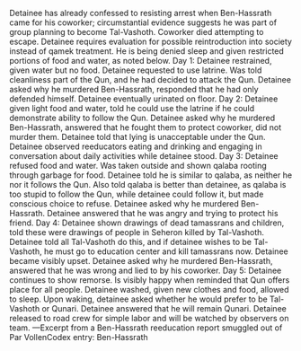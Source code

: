 Detainee has already confessed to resisting arrest when Ben-Hassrath came for his coworker; circumstantial evidence suggests he was part of group planning to become Tal-Vashoth. Coworker died attempting to escape. Detainee requires evaluation for possible reintroduction into society instead of qamek treatment. He is being denied sleep and given restricted portions of food and water, as noted below.
Day 1: Detainee restrained, given water but no food. Detainee requested to use latrine. Was told cleanliness part of the Qun, and he had decided to attack the Qun. Detainee asked why he murdered Ben-Hassrath, responded that he had only defended himself. Detainee eventually urinated on floor.
Day 2: Detainee given light food and water, told he could use the latrine if he could demonstrate ability to follow the Qun. Detainee asked why he murdered Ben-Hassrath, answered that he fought them to protect coworker, did not murder them. Detainee told that lying is unacceptable under the Qun. Detainee observed reeducators eating and drinking and engaging in conversation about daily activities while detainee stood.
Day 3: Detainee refused food and water. Was taken outside and shown qalaba rooting through garbage for food. Detainee told he is similar to qalaba, as neither he nor it follows the Qun. Also told qalaba is better than detainee, as qalaba is too stupid to follow the Qun, while detainee could follow it, but made conscious choice to refuse. Detainee asked why he murdered Ben-Hassrath. Detainee answered that he was angry and trying to protect his friend.
Day 4: Detainee shown drawings of dead tamassrans and children, told these were drawings of people in Seheron killed by Tal-Vashoth. Detainee told all Tal-Vashoth do this, and if detainee wishes to be Tal-Vashoth, he must go to education center and kill tamassrans now. Detainee became visibly upset. Detainee asked why he murdered Ben-Hassrath, answered that he was wrong and lied to by his coworker.
Day 5: Detainee continues to show remorse. Is visibly happy when reminded that Qun offers place for all people. Detainee washed, given new clothes and food, allowed to sleep. Upon waking, detainee asked whether he would prefer to be Tal-Vashoth or Qunari. Detainee answered that he will remain Qunari. Detainee released to road crew for simple labor and will be watched by observers on team.
—Excerpt from a Ben-Hassrath reeducation report smuggled out of Par VollenCodex entry: Ben-Hassrath